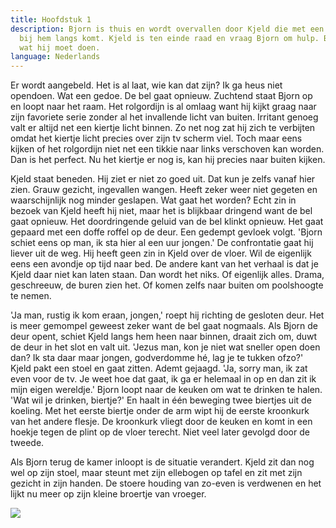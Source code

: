 ```yaml
---
title: Hoofdstuk 1
description: Bjorn is thuis en wordt overvallen door Kjeld die met een bijzonder verhaal
  bij hem langs komt. Kjeld is ten einde raad en vraag Bjorn om hulp. Bjorn twijfelt
  wat hij moet doen.
language: Nederlands
---
```

Er wordt aangebeld. Het is al laat, wie kan dat zijn? Ik ga heus niet opendoen. Wat een gedoe. De bel gaat opnieuw. Zuchtend staat Bjorn op en loopt naar het raam. Het rolgordijn is al omlaag want hij kijkt graag naar zijn favoriete serie zonder al het invallende licht van buiten. Irritant genoeg valt er altijd net een kiertje licht binnen. Zo net nog zat hij zich te verbijten omdat het kiertje licht precies over zijn tv scherm viel. Toch maar eens kijken of het rolgordijn niet net een tikkie naar links verschoven kan worden. Dan is het perfect. Nu het kiertje er nog is, kan hij precies naar buiten kijken.

Kjeld staat beneden. Hij ziet er niet zo goed uit. Dat kun je zelfs vanaf hier zien. Grauw gezicht, ingevallen wangen. Heeft zeker weer niet gegeten en waarschijnlijk nog minder geslapen. Wat gaat het worden? Echt zin in bezoek van Kjeld heeft hij niet, maar het is blijkbaar dringend want de bel gaat opnieuw. Het doordringende geluid van de bel klinkt opnieuw. Het gaat gepaard met een doffe roffel op de deur. Een gedempt gevloek volgt. 'Bjorn schiet eens op man, ik sta hier al een uur jongen.' De confrontatie gaat hij liever uit de weg. Hij heeft geen zin in Kjeld over de vloer. Wil de eigenlijk eens een avondje op tijd naar bed. De andere kant van het verhaal is dat je Kjeld daar niet kan laten staan. Dan wordt het niks. Of eigenlijk alles. Drama, geschreeuw, de buren zien het. Of komen zelfs naar buiten om poolshoogte te nemen.

'Ja man, rustig ik kom eraan, jongen,' roept hij richting de gesloten deur. Het is meer gemompel geweest zeker want de bel gaat nogmaals. Als Bjorn de deur opent, schiet Kjeld langs hem heen naar binnen, draait zich om, duwt de deur in het slot en valt uit. 'Jezus man, kon je niet wat sneller open doen dan? Ik sta daar maar jongen, godverdomme hé, lag je te tukken ofzo?' Kjeld pakt een stoel en gaat zitten. Ademt gejaagd. 'Ja, sorry man, ik zat even voor de tv. Je weet hoe dat gaat, ik ga er helemaal in op en dan zit ik mijn eigen wereldje.' Bjorn loopt naar de keuken om wat te drinken te halen. 'Wat wil je drinken, biertje?' En haalt in één beweging twee biertjes uit de koeling. Met het eerste biertje onder de arm wipt hij de eerste kroonkurk van het andere flesje. De kroonkurk vliegt door de keuken en komt in een hoekje tegen de plint op de vloer terecht. Niet veel later gevolgd door de tweede.

Als Bjorn terug de kamer inloopt is de situatie verandert. Kjeld zit dan nog wel op zijn stoel, maar steunt met zijn ellebogen op tafel en zit met zijn gezicht in zijn handen. De stoere houding van zo-even is verdwenen en het lijkt nu meer op zijn kleine broertje van vroeger.

![](/images/mushrooms.jpg)